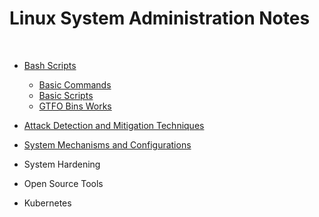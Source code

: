 <h1> Linux System Administration Notes </h1>
</br>

* [Bash Scripts](https://github.com/MFIRoadMap/Linux-System-Administration-Notes/tree/main/Bash%20Scripts)
   - [Basic Commands](https://github.com/MFIRoadMap/Linux-System-Administration-Notes/tree/main/Bash%20Scripts/Basic%20Commands)
   - [Basic Scripts](https://github.com/MFIRoadMap/Linux-System-Administration-Notes/tree/main/Bash%20Scripts/Basic%20Commands)
   - [GTFO Bins Works](https://github.com/MFIRoadMap/Linux-System-Administration-Notes/tree/main/Bash%20Scripts/GTFO%20Bins%20Works)

* [Attack Detection and Mitigation Techniques](https://github.com/MFIRoadMap/Linux-System-Administration-Notes/tree/main/Attack%20Detection%20and%20Mitigation%20Techniques) 
* [System Mechanisms and Configurations](https://github.com/MFIRoadMap/System-Administrator-Works/tree/main/System%20Mechanisms%20and%20Configurations)
* System Hardening
* Open Source Tools
* Kubernetes

